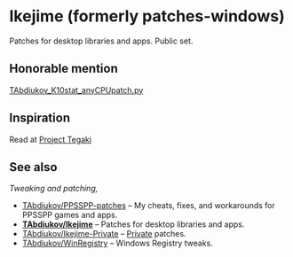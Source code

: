 #  Ikejime (formerly patches-windows)
Patches for desktop libraries and apps. Public set.

## Honorable mention

[TAbdiukov_K10stat_anyCPUpatch.py](./TAbdiukov_K10stat_anyCPUpatch.py)

## Inspiration

Read at [Project Tegaki](https://github.com/TAbdiukov/Project-Tegaki)

## See also
*Tweaking and patching,*  

* [TAbdiukov/PPSSPP-patches](https://github.com/TAbdiukov/PPSSPP-patches) – My cheats, fixes, and workarounds for PPSSPP games and apps.
* **<ins>TAbdiukov/Ikejime</ins>** – Patches for desktop libraries and apps.
* [TAbdiukov/Ikejime-Private](https://github.com/TAbdiukov/Ikejime-Private) – <ins>Private</ins> patches.
* [TAbdiukov/WinRegistry](https://github.com/TAbdiukov/WinRegistry) – Windows Registry tweaks.
